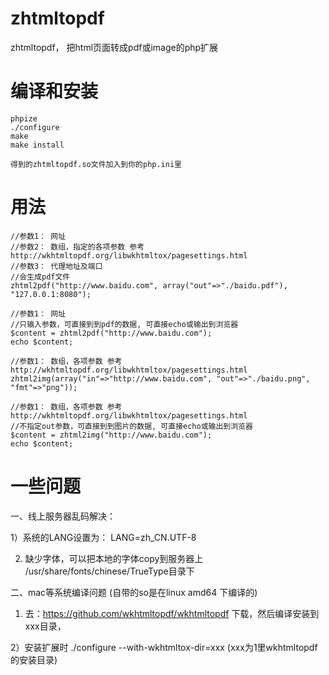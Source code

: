 zhtmltopdf
==========

zhtmltopdf， 把html页面转成pdf或image的php扩展

编译和安装
====
	phpize
	./configure
	make
	make install

	得到的zhtmltopdf.so文件加入到你的php.ini里


用法
=======
	
	//参数1： 网址
	//参数2： 数组，指定的各项参数 参考http://wkhtmltopdf.org/libwkhtmltox/pagesettings.html
	//参数3： 代理地址及端口
	//会生成pdf文件
	zhtml2pdf("http://www.baidu.com", array("out"=>"./baidu.pdf"), "127.0.0.1:8080");

	//参数1： 网址
	//只输入参数，可直接到到pdf的数据, 可直接echo或输出到浏览器
	$content = zhtml2pdf("http://www.baidu.com");
	echo $content;

	//参数1： 数组，各项参数 参考http://wkhtmltopdf.org/libwkhtmltox/pagesettings.html
	zhtml2img(array("in"=>"http://www.baidu.com", "out"=>"./baidu.png", "fmt"=>"png"));

	//参数1： 数组，各项参数 参考http://wkhtmltopdf.org/libwkhtmltox/pagesettings.html
	//不指定out参数，可直接到到图片的数据, 可直接echo或输出到浏览器
	$content = zhtml2img("http://www.baidu.com");
	echo $content;

一些问题
===

   一、线上服务器乱码解决：

   1）系统的LANG设置为： LANG=zh_CN.UTF-8

   2) 缺少字体，可以把本地的字体copy到服务器上 /usr/share/fonts/chinese/TrueType目录下

   二、mac等系统编译问题 (自带的so是在linux amd64 下编译的)

   1) 去：https://github.com/wkhtmltopdf/wkhtmltopdf 下载，然后编译安装到xxx目录，

   2）安装扩展时 ./configure --with-wkhtmltox-dir=xxx (xxx为1里wkhtmltopdf的安装目录)

